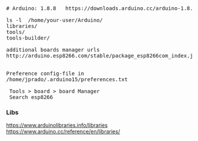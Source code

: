 <pre>
# Arduino: 1.8.8   https://downloads.arduino.cc/arduino-1.8.8-linux64.tar.xz

ls -l  /home/your-user/Arduino/
libraries/
tools/
tools-builder/

additional boards manager urls
http://arduino.esp8266.com/stable/package_esp8266com_index.json  


Preference config-file in
/home/jprado/.arduino15/preferences.txt

 Tools > board > board Manager
 Search esp8266
</pre>



### Libs
https://www.arduinolibraries.info/libraries
https://www.arduino.cc/reference/en/libraries/

